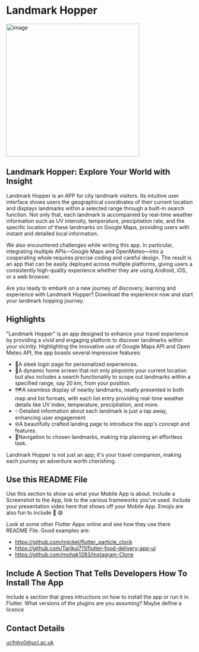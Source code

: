 # Landmark Hopper
<img width="358" alt="image" src="https://github.com/2333-hr/casa0015-mobile-assessment/assets/146243657/6cb66034-6d6b-4ef5-b472-6b38f770da4e">

## Landmark Hopper: Explore Your World with Insight

Landmark Hopper is an APP for city landmark visitors. Its intuitive user interface shows users the geographical coordinates of their current location and displays landmarks within a selected range through a built-in search function. Not only that, each landmark is accompanied by real-time weather information such as UV intensity, temperature, precipitation rate, and the specific location of these landmarks on Google Maps, providing users with instant and detailed local information.

We also encountered challenges while writing this app. In particular, integrating multiple APIs—Google Maps and OpenMeteo—into a cooperating whole requires precise coding and careful design. The result is an app that can be easily deployed across multiple platforms, giving users a consistently high-quality experience whether they are using Android, iOS, or a web browser.

Are you ready to embark on a new journey of discovery, learning and experience with Landmark Hopper? Download the experience now and start your landmark hopping journey.

## Highlights

"Landmark Hopper" is an app designed to enhance your travel experience by providing a vivid and engaging platform to discover landmarks within your vicinity. Highlighting the innovative use of Google Maps API and Open Meteo API, the app boasts several impressive features:

* 🔑A sleek login page for personalized experiences.
* 📍A dynamic home screen that not only pinpoints your current location but also includes a search functionality to scope out landmarks within a specified range, say 20 km, from your position.
* 🗺️A seamless display of nearby landmarks, neatly presented in both map and list formats, with each list entry providing real-time weather details like UV Index, temperature, precipitation, and more.
* :sparkles:Detailed information about each landmark is just a tap away, enhancing user engagement.
* 🌐A beautifully crafted landing page to introduce the app's concept and features.
* 🧭Navigation to chosen landmarks, making trip planning an effortless task.

Landmark Hopper is not just an app; it's your travel companion, making each journey an adventure worth cherishing.

## Use this README File 

Use this section to show us what your Mobile App is about.   Include a Screenshot to the App, link to the various frameworks you've used. Include your presentation video here that shows off your Mobile App.   Emojis are also fun to include 📱 😄

Look at some other Flutter Apps online and see how they use there README File.  Good examples are:

- https://github.com/miickel/flutter_particle_clock
- https://github.com/Tarikul711/flutter-food-delivery-app-ui    
- https://github.com/mohak1283/Instagram-Clone


## Include A Section That Tells Developers How To Install The App

Include a section that gives intructions on how to install the app or run it in Flutter.  What versions of the plugins are you assuming?  Maybe define a licence

##  Contact Details
ucfnhy0@ucl.ac.uk
